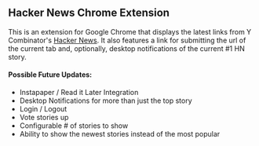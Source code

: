 ## Hacker News Chrome Extension  


This is an extension for Google Chrome that displays the latest links from Y Combinator's [Hacker News](http://news.ycombinator.com). It also features a link for submitting the url of the current tab and, optionally, desktop notifications of the current #1 HN story.


#### Possible Future Updates:
* Instapaper / Read it Later Integration
* Desktop Notifications for more than just the top story
* Login / Logout
* Vote stories up
* Configurable # of stories to show
* Ability to show the newest stories instead of the most popular
